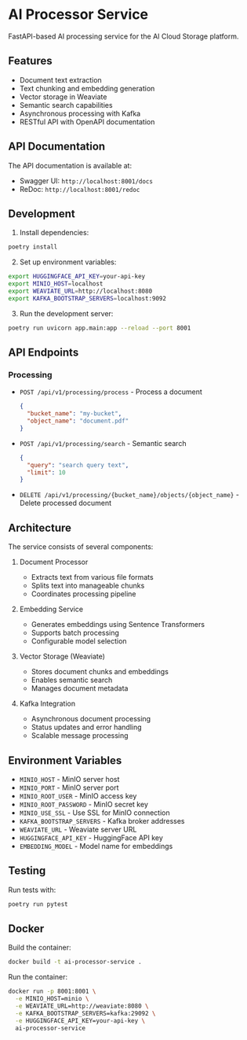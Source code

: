# AI Processor Service

FastAPI-based AI processing service for the AI Cloud Storage platform.

## Features

- Document text extraction
- Text chunking and embedding generation
- Vector storage in Weaviate
- Semantic search capabilities
- Asynchronous processing with Kafka
- RESTful API with OpenAPI documentation

## API Documentation

The API documentation is available at:
- Swagger UI: `http://localhost:8001/docs`
- ReDoc: `http://localhost:8001/redoc`

## Development

1. Install dependencies:
```bash
poetry install
```

2. Set up environment variables:
```bash
export HUGGINGFACE_API_KEY=your-api-key
export MINIO_HOST=localhost
export WEAVIATE_URL=http://localhost:8080
export KAFKA_BOOTSTRAP_SERVERS=localhost:9092
```

3. Run the development server:
```bash
poetry run uvicorn app.main:app --reload --port 8001
```

## API Endpoints

### Processing

- `POST /api/v1/processing/process` - Process a document
  ```json
  {
    "bucket_name": "my-bucket",
    "object_name": "document.pdf"
  }
  ```

- `POST /api/v1/processing/search` - Semantic search
  ```json
  {
    "query": "search query text",
    "limit": 10
  }
  ```

- `DELETE /api/v1/processing/{bucket_name}/objects/{object_name}` - Delete processed document

## Architecture

The service consists of several components:

1. Document Processor
   - Extracts text from various file formats
   - Splits text into manageable chunks
   - Coordinates processing pipeline

2. Embedding Service
   - Generates embeddings using Sentence Transformers
   - Supports batch processing
   - Configurable model selection

3. Vector Storage (Weaviate)
   - Stores document chunks and embeddings
   - Enables semantic search
   - Manages document metadata

4. Kafka Integration
   - Asynchronous document processing
   - Status updates and error handling
   - Scalable message processing

## Environment Variables

- `MINIO_HOST` - MinIO server host
- `MINIO_PORT` - MinIO server port
- `MINIO_ROOT_USER` - MinIO access key
- `MINIO_ROOT_PASSWORD` - MinIO secret key
- `MINIO_USE_SSL` - Use SSL for MinIO connection
- `KAFKA_BOOTSTRAP_SERVERS` - Kafka broker addresses
- `WEAVIATE_URL` - Weaviate server URL
- `HUGGINGFACE_API_KEY` - HuggingFace API key
- `EMBEDDING_MODEL` - Model name for embeddings

## Testing

Run tests with:
```bash
poetry run pytest
```

## Docker

Build the container:
```bash
docker build -t ai-processor-service .
```

Run the container:
```bash
docker run -p 8001:8001 \
  -e MINIO_HOST=minio \
  -e WEAVIATE_URL=http://weaviate:8080 \
  -e KAFKA_BOOTSTRAP_SERVERS=kafka:29092 \
  -e HUGGINGFACE_API_KEY=your-api-key \
  ai-processor-service
```